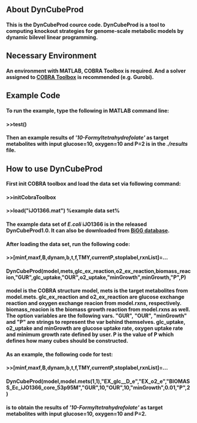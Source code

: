 ## About DynCubeProd
#### This is the DynCubeProd cource code. DynCubeProd is a tool to computing knockout strategies for genome-scale metabolic models by dynamic bilevel linear programming.

## Necessary Environment
#### An environment with MATLAB, COBRA Toolbox is required. And a solver assigned to [COBRA Toolbox](https://opencobra.github.io/cobratoolbox/stable/installation.html#solver-compatibility) is recommended (e.g. Gurobi).

## Example Code
#### To run the example, type the following in MATLAB command line:
#### >>test()
#### Then an example results of *'10-Formyltetrahydrofolate'* as target metabolites with input glucose=10, oxygen=10 and P=2 is in the *./results* file.

## How to use DynCubeProd
#### First init COBRA toolbox and load the data set via following command:
#### >>initCobraToolbox
#### >>load("iJO1366.mat") %example data set%
#### The example data set of *E.coli* iJO1366 is in the released DynCubeProd1.0. It can also be downloaded from [BiGG database](http://bigg.ucsd.edu/models/iJO1366).
#### After loading the data set, run the following code:
#### >>[minf,maxf,B,dynam,b,t,f,TMY,currentP,stoplabel,rxnList]=...
#### DynCubeProd(model,mets,glc_ex_reaction,o2_ex_reaction,biomass_reacion,"GUR",glc_uptake,"OUR",o2_uptake,"minGrowth",minGrowth,"P",P)
#### model is the COBRA structure model, mets is the target metabolites from model.mets. glc_ex_reaction and o2_ex_reaction are glucose exchange reaction and oxygen exchange reacion from model.rxns, respectively. biomass_reacion is the biomass growth reaction from model.rxns as well. The option variables are the following vars. "GUR", "OUR", "minGrowth" and "P" are strings to represent the var behind themselves. glc_uptake, o2_uptake and minGrowth are glucose uptake rate, oxygen uptake rate and minimum growth rate defined by user. P is the value of P which defines how many cubes should be constructed.
#### As an example, the following code for test:
#### >>[minf,maxf,B,dynam,b,t,f,TMY,currentP,stoplabel,rxnList]=...
#### DynCubeProd(model,model.mets(1,1),"EX_glc__D_e","EX_o2_e","BIOMASS_Ec_iJO1366_core_53p95M","GUR",10,"OUR",10,"minGrowth",0.01,"P",2)
#### is to obtain the results of *'10-Formyltetrahydrofolate'* as target metabolites with input glucose=10, oxygen=10 and P=2.
